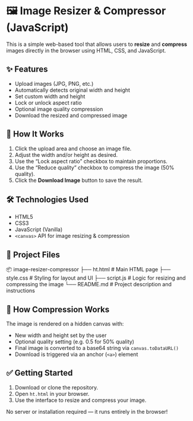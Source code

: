 # 🖼️ Image Resizer & Compressor (JavaScript)

This is a simple web-based tool that allows users to **resize** and **compress** images directly in the browser using HTML, CSS, and JavaScript.

## ✨ Features

- Upload images (JPG, PNG, etc.)
- Automatically detects original width and height
- Set custom width and height
- Lock or unlock aspect ratio
- Optional image quality compression
- Download the resized and compressed image

## 🚀 How It Works

1. Click the upload area and choose an image file.
2. Adjust the width and/or height as desired.
3. Use the “Lock aspect ratio” checkbox to maintain proportions.
4. Use the “Reduce quality” checkbox to compress the image (50% quality).
5. Click the **Download Image** button to save the result.

## 🛠️ Technologies Used

- HTML5
- CSS3
- JavaScript (Vanilla)
- `<canvas>` API for image resizing & compression

## 📁 Project Files

📦 image-resizer-compressor
├── ht.html # Main HTML page
├── style.css # Styling for layout and UI
├── script.js # Logic for resizing and compressing the image
└── README.md # Project description and instructions
## 🧠 How Compression Works

The image is rendered on a hidden canvas with:
- New width and height set by the user
- Optional quality setting (e.g. 0.5 for 50% quality)
- Final image is converted to a base64 string via `canvas.toDataURL()`
- Download is triggered via an anchor (`<a>`) element

## ✅ Getting Started

1. Download or clone the repository.
2. Open `ht.html` in your browser.
3. Use the interface to resize and compress your image.

No server or installation required — it runs entirely in the browser!
